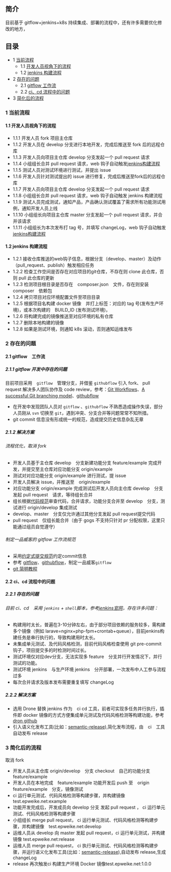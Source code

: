## 简介

目前基于 gitflow+jenkins+k8s 持续集成、部署的流程中，还有许多需要优化修改的地方，

## 目录
- 1 [当前流程](#1-当前流程)
    - 1.1 [开发人员视角下的流程](#11-开发人员视角下的流程)
    - 1.2 [jenkins 构建流程](#12-jenkins-构建流程)
- 2 [存在的问题](#2-存在的问题)
    - 2.1 [gitflow 工作流](#21-gitflow-工作流)
    - 2.2 [ci、cd 流程中的问题](#22-ci、cd-流程中的问题)
- 3 [简化后的流程](#3-简化后的流程)

### 1 当前流程
#### 1.1 开发人员视角下的流程
- 1.1.1 开发人员 fork 项目主仓库
- 1.1.2 开发人员在 develop 分支进行本地开发，完成后推送至 fork 后的远程仓库
- 1.1.3 开发人员向项目主仓库 develop 分支发起一个 pull request 请求
- 1.1.4 小组组长合并 pull request 请求，web 钩子自动触发[jenkins构建流程](#12-jenkins-构建流程)
- 1.1.5 测试人员对测试环境进行测试，并提出 issue
- 1.1.6 开发人员针对测试提出的 issue 进行修复，完成后推送至fork后的远程仓库
- 1.1.7 开发人员向项目主仓库 develop 分支发起一个 pull request 请求
- 1.1.8 小组组长合并 pull request 请求，web 钩子自动触发 jenkins 构建流程
- 1.1.9 测试人员完成测试，通知产品，产品确认测试覆盖了需求所有功能测试用例，通知开发人员上线
- 1.1.10 小组组长向项目主仓库 master 分支发起一个 pull request 请求，并合并该请求
- 1.1.11 小组组长为本次发布打 tag 号，并填写 changeLog，web 钩子自动触发[jenkins构建流程](#12-jenkins-构建流程)


#### 1.2 jenkins 构建流程
- 1.2.1 接收仓库推送的web钩子信息，根据分支（develop、master）及动作（pull_request、publish）触发相应任务
- 1.2.2 检查工作空间是否存在对应项目的git仓库，不存在则 clone 此仓库，否则 pull 此仓库的更新
- 1.2.3 检测项目根目录是否存在　composer.json　文件，存在则安装 composer　依赖包
- 1.2.4 拷贝项目对应环境配置文件至项目目录
- 1.2.5 根据项目名构建 docker 镜像　并打上标签：对应的 tag 号(发布生产环境)，或本次构建的　BUILD_ID (发布测试环境)，
- 1.2.6 将构建完成的镜像推送至对应环境的私有仓库
- 1.2.7 删除本地构建的镜像
- 1.2.8 如果是测试环境，则通知 k8s 滚动，否则通知运维发布

### 2 存在的问题
#### 2.1 gitflow　工作流
##### 2.1.1 gitflow 开发中存在的问题
目前项目采用　`gitflow`　管理分支，并借鉴 `githubflow` 引入 fork、 pull request 解决多人团队协作及 code review，参考：[Git Workflows](https://www.atlassian.com/git/tutorials/comparing-workflows)、[A successful Git branching model](https://nvie.com/posts/a-successful-git-branching-model/)、[githubflow](https://guides.github.com/introduction/flow/)
- 在开发中发现团队人员对 `gitflow` 、`githubflow` 不熟悉造成操作失误，部分人员刚从 `svn` 切换至 `git`，遇到冲突、分支合并等问题常常不知所措。
- git commit 信息没有形成统一的规范，造成提交历史信息杂乱无章

##### 2.1.2 解决方案

###### 流程优化，取消 fork
- 开发人员基于主仓库 develop　分支新建功能分支 feature/example 完成开发，并提交至主仓库对应功能分支 origin/example
- 测试对对应功能分支 origin/example 进行测试，提 issue
- 开发人员解决 issue，并推送至　origin/example
- 对应功能分支 origin/example 完成测试后开发人员向主仓库 develop　分支发起 pull request　请求，等待组长合并
- 组长根据[代码规范](http://git.epweike.net:3000/epwk/laravel_code_specification)审查代码，合并请求，功能分支合并至 develop　分支，测试进行 origin/develop 集成测试
- develop、master　分支仅允许通过其他分支发起 pull request提交代码
- pull request　仅组长能合并（由于 gogs 不支持只针对 pr 分配权限，这里只能通过组员自觉遵守）

###### 制定一品威客的 gitflow 工作流规范
- 采用[约定式提交规范](https://www.conventionalcommits.org/zh/v1.0.0-beta.3/)约定commit信息
- 参考 [gitflow](https://nvie.com/posts/a-successful-git-branching-model/)、[githubflow](https://guides.github.com/introduction/flow/)，制定一品威客`gitflow`
- [git 简明教程](http://rogerdudler.github.io/git-guide/index.zh.html)


#### 2.2 ci、cd 流程中的问题
##### 2.2.1 存在的问题
###### 目前 ci、cd　采用 `jenkins` + `shell`脚本，参考[jenkins官网](https://jenkins.io/zh/)，存在许多问题：
- 构建用时太长，普遍在3-10分钟左右，由于部分项目依赖的服务较多，需构建多个镜像（例如 larave=nginx+php-fpm+crontab+queue），目前jenkins构建任务是串行执行的，导致构建用时太长。
- 未集成单元测试、及代码风格检测，目前代码风格检查使用 git pre-commit 钩子，项目提交多的时检测时间过长。
- 测试环境仅对应dev分支，无法实现多 feature　分支并行开发情况下，并行测试的功能。
- 测试环境 jenkins　与生产环境 jenkins　分开部署，一次发布中人工参与流程过多
- 每次合并请求及版本发布需要重复填写 changeLog

##### 2.2.2 解决方案
- 选用 Drone 替换 jenkins 作为　ci cd 工具，前者可实现多任务并行执行，插件即 docker 镜像的方式方便集成单元测试及代码风格检测等构建功能，参考[dron github](https://github.com/drone/drone)
- 引入语义化发布工具(比如：[semantic-release](https://semantic-release.gitbook.io/semantic-release/)),简化发布流程，由　ci　工具自动发布 release

### 3 简化后的流程
取消 fork

- 开发人员从主仓库 origin/develop　分支 checkout　自己的功能分支 feature/example
- 开发人员在本地完成　feature/example 功能开发后 push 至　origin feature/example　分支，镜像测试
- ci 运行单元测试、代码风格检测等构建步骤，并构建镜像 test.epweike.net:example
- 功能开发完成后，开发成员向 develop 分支 发起 pull request ， ci 运行单元测试、代码风格检测等构建步骤
- 小组组长 merge pull request， ci 运行单元测试、代码风格检测等构建步骤，并构建镜像　test.epweike.net:develop
- 运维人员从 develop 向 master 发起 pull request，ci 运行单元测试，并构建镜像 test.epweike.net:release
- 运维人员 merge pull request， ci 执行单元测试、代码风格检测等构建步骤，并运行语义化发布工具(比如：[semantic-release](https://semantic-release.gitbook.io/semantic-release/)),自动发布 release,生成 changeLog
- release 再次触发ci 构建生产环境 Docker 镜像test.epweike.net:1.0.0
